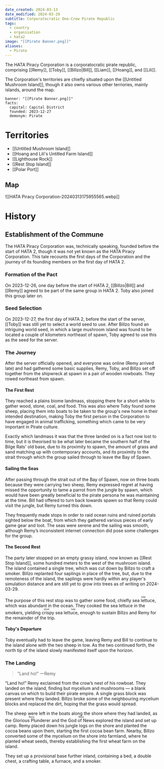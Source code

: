 ```yaml
---
date_created: 2024-03-13
date_modified: 2024-03-29
subtitle: Corporatocratic One-Crew Pirate Republic
tags:
  - country
  - organisation
  - hata2
image: "[[Pirate Banner.png]]"
aliases:
  - Pirate
---
```

The HATA Piracy Corporation is a corporatocratic pirate republic, comprising [[Remy]], [[Toby]], [[Billzo|Bill]], [[Liam]], [[Hoang]], and [[Lili]].

The Corporation's territories are chiefly situated upon the [[Untitled Mushroom Island]], though it also owns various other terriories, mainly islands, around the map.

```infobox-nation
banner: "[[Pirate Banner.png]]"
facts:
  capital: Capital District
  founded: 2023-12-27
  demonym: Pirate
```

# Territories

- [[Untitled Mushroom Island]]
- [[Hoang and Lili's Untitled Farm Island]]
- [[Lighthouse Rock]]
- [[Rest Stop Island]]
- [[Polar Port]]

## Map

![[HATA Piracy Corporation-20240313175955565.webp]]

# History

## Establishment of the Commune

The HATA Piracy Corporation was, technically speaking, founded before the start of HATA 2, though it was not yet known as the HATA Piracy Corporation. This tale recounts the first days of the Corporation and the journey of its founding members on the first day of HATA 2.

### Formation of the Pact

On 2023-12-26, one day before the start of HATA 2, [[Billzo|Bill]] and [[Remy]] agreed to be part of the same group in HATA 2. Toby also joined this group later on.

### Seed Selection

On 2023-12-27, the first day of HATA 2, before the start of the server, [[Toby]] was still yet to select a world seed to use. After Billzo found an intriguing world seed, in which a large mushroom island was found to be located a couple of kilometers northeast of spawn, Toby agreed to use this as the seed for the server.

### The Journey

After the server officially opened, and everyone was online (Remy arrived late) and had gathered some basic supplies, Remy, Toby, and Billzo set off together from the shipwreck at spawn in a pair of wooden rowboats. They rowed northeast from spawn.

#### The First Rest

They reached a plains biome landmass, stopping there for a short while to gather wood, stone, coal, and food. This was also where Toby found some sheep, placing them into boats to be taken to the group's new home in their intended destination, making Toby the first person in the Corporation to have engaged in animal trafficking, something which came to be very important in Pirate culture.

Exactly which landmass it was that the three landed on is a fact now lost to time, but it is theorised to be what later became the southern half of the Bilge Rats' old base, due to its proximity to spawn, the amount of grass and sand matching up with contemporary accounts, and its proximity to the strait through which the group sailed through to leave the Bay of Spawn.

#### Sailing the Seas

After passing through the strait out of the Bay of Spawn, now on three boats because they were carrying two sheep, Remy expressed regret at having missed the opportunity to tame a parrot from the jungle by spawn, which would have been greatly beneficial to the pirate persona he was maintaining at the time. Bill had offered to turn back towards spawn so that Remy could visit the jungle, but Remy turned this down.

They frequently made stops in order to raid ocean ruins and ruined portals sighted below the boat, from which they gathered various pieces of early game gear and loot. The seas were serene and the sailing was smooth, although Remy’s inconsistent internet connection did pose some challenges for the group.

#### The Second Rest

The party later stopped on an empty grassy island, now known as [[Rest Stop Island]], some hundred meters to the west of the mushroom island. The island contained a single tree, which was cut down by Billzo to craft a smoker. Billzo replanted four saplings in place of the tree, but, due to the remoteness of the island, the saplings were hardly within any player's simulation distance and are still yet to grow into trees as of writing on 2024-03-29.

The purpose of this rest stop was to gather some food, chiefly <ruby>sea lettuce<rt>kelp</rt></ruby>, which was abundant in the ocean. They cooked the sea lettuce in the smokers, yielding <ruby>crispy sea lettuce<rt>dried kelp</rt></ruby>, enough to sustain Billzo and Remy for the remainder of the trip.

#### Toby's Departure

Toby eventually had to leave the game, leaving Remy and Bill to continue to the island alone with the two sheep in tow. As the two continued forth, the north tip of the island slowly manifested itself upon the horizon.

### The Landing

>"Land ho!"
>—Remy

“Land ho!” Remy exclaimed from the crow’s nest of his rowboat. They landed on the island, finding but mycelium and mushrooms — a blank canvas on which to build their pirate empire. A single grass block was present where they landed. Billzo broke some of the neighbouring mycelium blocks and replaced the dirt, hoping that the grass would spread.

The sheep were left in the boats along the shore where they had landed, as the <ruby>Glorious Plunderer<rt>Remy</rt></ruby> and the <ruby>God of News<rt>Billzo</rt></ruby> explored the island and set up camp. Remy placed down his jungle logs on the shore and planted the cocoa beans upon them, starting the first cocoa bean farm. Nearby, Billzo converted some of the mycelium on the shore into farmland, where he planted wheat seeds, thereby establishing the first wheat farm on the island.

They set up a provisional base further inland, containing a bed, a double chest, a crafting table, a furnace, and a smoker.
